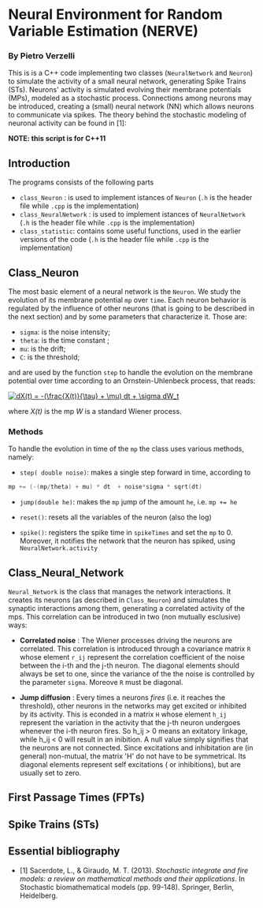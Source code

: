 # Neural Environment for Random Variable Estimation (NERVE)

### By Pietro Verzelli


This is is a C++ code implementing two classes (`NeuralNetwork` and `Neuron`) to simulate the activity of a small neural network, generating Spike Trains (STs). Neurons' activity is simulated evolving their membrane potentials (MPs), modeled as a stochastic process. Connections among neurons may be introduced, creating a (small) neural network (NN) which allows neurons to communicate via spikes. The theory behind the stochastic modeling of neuronal activity can be found in [1]:


**NOTE: this script is for C++11**

## Introduction

The programs consists of the following parts

- `class_Neuron` : is used to implement istances of `Neuron` (`.h` is the header file while `.cpp` is the implementation)
- `class_NeuralNetwork` : is used to implement istances of `NeuralNetwork` (`.h` is the header file while `.cpp` is the implementation)
- `class_statistic`: contains some useful functions, used in the earlier versions of the code (`.h` is the header file while `.cpp` is the implementation)

## Class_Neuron

The most basic element of a neural network is the `Neuron`. We study the evolution of its membrane potential `mp` over `time`. Each neuron behavior is regulated by the influence of other neurons (that is going to be described in the next section) and by some parameters that characterize it. Those are:

* `sigma`: is the noise intensity;
* `theta`: is the time constant ;
* `mu`: is the drift;
* `C`: is the threshold;
 

and are used by the function `step` to handle the evolution on the membrane potential over time according to an Ornstein-Uhlenbeck process, that reads:

<a href="http://www.codecogs.com/eqnedit.php?latex=dX(t)&space;=&space;-(\frac{X(t)}{\tau}&space;&plus;&space;\mu)&space;dt&space;&plus;&space;\sigma&space;dW_t" target="_blank"><img src="http://latex.codecogs.com/gif.latex?dX(t)&space;=&space;-(\frac{X(t)}{\tau}&space;&plus;&space;\mu)&space;dt&space;&plus;&space;\sigma&space;dW_t" title="dX(t) = -(\frac{X(t)}{\tau} + \mu) dt + \sigma dW_t" /></a>

where *X(t)* is the mp *W* is a standard Wiener process.

### Methods
To handle the evolution in time of the `mp` the class uses various methods, namely:

* `step( double noise)`: makes a single step forward in time, according to 
```C++
mp += (-(mp/theta) + mu) * dt  + noise*sigma * sqrt(dt)
```

* `jump(double he)`: makes the `mp` jump of the amount `he`, i.e. `mp += he` 

* `reset()`: resets all the variables of the neuron (also the log)
* `spike()`: registers the spike time in `spikeTimes` and set the `mp` to 0. Moreover, it notifies the network that the neuron has spiked, using `NeuralNetwork.activity`


## Class_Neural_Network

`Neural_Network` is the class that manages the network interactions. It creates its neurons (as described in `Class_Neuron`) and simulates the synaptic interactions among them, generating a correlated activity of the mps. This correlation can be introduced in two (non mutually esclusive) ways:

* __Correlated noise__ : The Wiener processes driving the neurons are correlated. This correlation is introduced through a covariance matrix `R` whose element `r_ij` represent the correlation coefficient of the noise between the i-th and the j-th neuron. The diagonal elements should always be set to one, since the variance of the the noise is controlled by the parameter `sigma`. Moreove `R` must be diagonal.

* __Jump diffusion__ : Every times a neurons _fires_ (i.e. it reaches the threshold), other neurons in the networks may get excited or inhibited by its activity. This is econded in a matrix `H` whose element `h_ij` represent the variation in the activity that the j-th neuron undergoes whenever the i-th neuron fires. So h_ij > 0 means an exitatory linkage, while h_ij < 0 will result in an inibition. A null value simply signifies that the neurons are not connected. Since excitations and inhibitation are (in general) non-mutual, the matrix 'H' do not have to be symmetrical. Its diagonal elements represent self excitations ( or inhibitions), but are usually set to zero.

## First Passage Times (FPTs)


## Spike Trains (STs)


## Essential bibliography

* [1] Sacerdote, L., & Giraudo, M. T. (2013). *Stochastic integrate and fire models: a review on mathematical methods and their applications*. In Stochastic biomathematical models (pp. 99-148). Springer, Berlin, Heidelberg.

